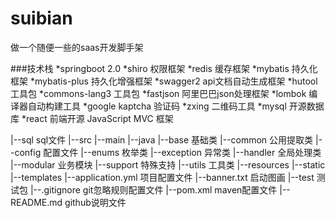 # suibian
做一个随便一些的saas开发脚手架

###技术栈
*springboot 2.0
*shiro 权限框架
*redis 缓存框架
*mybatis 持久化框架
*mybatis-plus 持久化增强框架
*swagger2 api文档自动生成框架
*hutool 工具包
*commons-lang3 工具包
*fastjson 阿里巴巴json处理框架
*lombok 编译器自动构建工具
*google kaptcha 验证码
*zxing 二维码工具
*mysql 开源数据库
*react 前端开源 JavaScript MVC 框架

|--sql sql文件
|--src
    |--main 
        |--java
            |--base 基础类
            |--common 公用提取类
            |--config 配置文件
            |--enums 枚举类
            |--exception 异常类
            |--handler 全局处理类
            |--modular 业务模块
            |--support 特殊支持
            |--utils 工具类
         |--resources 
            |--static
            |--templates
            |--application.yml 项目配置文件
            |--banner.txt 启动图画
    |--test 测试包
|--.gitignore git忽略规则配置文件
|--pom.xml maven配置文件
|--README.md github说明文件
    


